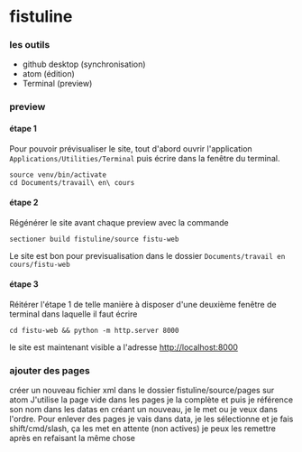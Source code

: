 fistuline
=========


### les outils

- github desktop (synchronisation)
- atom (édition)
- Terminal (preview)


### preview

#### étape 1

Pour pouvoir prévisualiser le site, tout d'abord ouvrir l'application ```Applications/Utilities/Terminal``` puis écrire dans la fenêtre du terminal.

```
source venv/bin/activate
cd Documents/travail\ en\ cours
```

#### étape 2

Régénérer le site avant chaque preview avec la commande
```
sectioner build fistuline/source fistu-web
```


Le site est bon pour previsualisation dans le dossier ```Documents/travail en cours/fistu-web```

#### étape 3

Réitérer l'étape 1 de telle manière à disposer d'une deuxième fenêtre de terminal dans laquelle il faut écrire

```
cd fistu-web && python -m http.server 8000
```

le site est maintenant visible a l'adresse [http://localhost:8000](http://localhost:8000)

### ajouter des pages
créer un nouveau fichier xml dans le dossier fistuline/source/pages sur atom
J'utilise la page vide dans les pages je la complète et puis je référence son nom dans les datas en créant un nouveau, je le met ou je veux dans l'ordre.
Pour enlever des pages je vais dans data, je les sélectionne et je fais shift/cmd/slash, ça les met en attente (non actives) je peux les remettre après en refaisant la même chose
